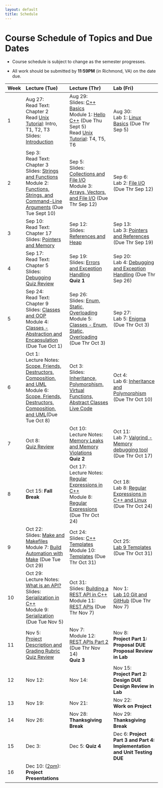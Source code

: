 ```yaml
---
layout: default
title: Schedule
---
```


# Course Schedule of Topics and Due Dates

* Course schedule is subject to change as the semester progresses. 

* All work should be submitted by **11:59PM** (in Richmond, VA) on the date due.

| Week | Lecture (Tue)                              | Lecture (Thr)                                 | Lab (Fri)                                        |
| :--- | :---                                       | :---                                          | :---                                                  |
| 1    | Aug 27: <br />Read Text: Chapter 2<br />Read [Unix Tutorial](https://users.cs.duke.edu/~alvy/courses/unixtut/): Intro, T1, T2, T3<br />Slides: [Introduction](lectures/01-Introduction.pdf)              | Aug 29:  <br /> Slides: [C++ Basics](lectures/02-Language-Basics.pdf)<br /> Module 1: [Hello C++](modules/module1.md) (Due Thu Sept 5) <br />Read [Unix Tutorial](https://users.cs.duke.edu/~alvy/courses/unixtut/): T4, T5, T6                                     | Aug 30: <br />Lab 1: [Linux Basics](lab/1) (Due Thr Sep 5)                  |
| 2    | Sep  3: <br />Read Text: Chapter 3<br /> Slides: [Strings and Functions](lectures/03-Strings-Functions.pdf) <br/>Module 2: [Functions, Strings, and Command-Line Arguments](modules/module2.md) (Due Tue Sept 10)    | Sep  5: <br /> Slides: [Collections and File I/O](lectures/04-Collections-FileIO.pdf) <br/>Module 3: [Arrays, Vectors, and File I/O](modules/module3.md) (Due Thr Sep 12)      | Sep  6: <br /> Lab 2: [File I/O](lab/2) (Due Thr Sep 12)          |
| 3    | Sep 10: <br />Read Text: Chapter 17 <br />Slides: [Pointers and Memory](lectures/05-Memory-Pointers.pdf)    | Sep 12: <br />Slides: [References and Heap](lectures/06-References-Heap.pdf)     | Sep 13: <br />Lab 3: [Pointers and References](lab/3) (Due Thr Sep 19)         |
| 4    | Sep 17: <br />Read Text: Chapter 5 <br />Slides: [Debugging](lectures/07-Debugging.pdf) <br />[Quiz Review](lectures/quiz1-review.md)      | Sep 19: <br />Slides: [Errors and Exception Handling](lectures/08-Error-Handling.pdf)<br />**Quiz 1**     | Sep 20: <br />Lab 4: [Debugging and Exception Handling](labs/lab4.md)  (Due Thr Sep 26)          |
| 5    | Sep 24: <br />Read Text: Chapter 9 <br />Slides: [Classes and OOP](lectures/09-Classes-OOP.pdf) <br /> Module 4: [Classes - Abstraction and Encapsulation](modules/module4.md) (Due Tue Oct 1)     | Sep 26: <br />Slides: [Enum, Static, Overloading](lectures/10-Class-Members.pdf) <br /> Module 5: [Classes - Enum, Static, Overloading](modules/module5.md) (Due Thr Oct 3)       | Sep 27: <br />Lab 5: [Enigma](labs/lab5.md) (Due Thr Oct 3)         |
| 6    | Oct  1: <br />Lecture Notes: [Scope, Friends, Destructors, Composition, and UML](lectures/11)<br /> Module 6: [Scope, Friends, Destructors, Composition, and UML](https://classroom.github.com/a/fwlMU_bV)(Due Tue Oct 8)     | Oct  3: <br />Slides: [Inheritance, Polymorphism, Virtual Functions, Abstract Classes](lectures/12-Inheritance-Polymorphism.pdf) <br />[Live Code](https://prod.liveshare.vsengsaas.visualstudio.com/join?779AAF4C54C326A370BA00D0D112112CC0CB)     | Oct  4: <br />Lab 6: [Inheritance and Polymorphism](lab/6) (Due Thr Oct 10)          |
| 7    | Oct  8: <br /> [Quiz Review](lectures/quiz2-review.md)    | Oct 10:   <br /> Lecture Notes: [Memory Leaks and Memory Violations](lectures/14) <br /> **Quiz 2**   | Oct 11: <br />Lab 7: [Valgrind - Memory debugging tool](labs/lab7.md) (Due Thr Oct 17)         |
| 8    | Oct 15: **Fall Break**     | Oct 17: <br /> Lecture Notes: [Regular Expressions in C++](lecture/16) <br /> Module 8: [Regular Expressions](https://classroom.github.com/a/3Zv2_tEe) (Due Thr Oct 24)      | Oct 18:  <br /> Lab 8: [Regular Expressions in C++ and Linux](labs/lab8.md) (Due Thr Oct 24)        |
| 9    | Oct 22: <br />Slides: [Make and Makefiles](lectures/15-Make-Makefiles.pdf)  <br /> Module 7: [Build Automation with Make](modules/module7.md) (Due Tue Oct 29)      | Oct 24: <br /> Slides: [C++ Templates](lectures/18-Templates.pdf) <br /> Module 10: [Templates](modules/module10.md) (Due Thr Oct 31)      | Oct 25: <br />[Lab 9 Templates](labs/lab9.md) (Due Thr Oct 31)          |
| 10   | Oct 29: <br /> Lecture Notes: [What is an API?](lecture/20) <br />Slides: [Serialization in C++](lectures/17-Serialization.pdf) <br /> Module 9: [Serialization](modules/module9.md) (Due Tue Nov 5)     | Oct 31:  <br /> Slides: [Building a REST API in C++](lectures/19-REST-APIs.pdf) <br /> Module 11: [REST APIs](modules/module11.md) (Due Thr Nov 7)    | Nov  1:  <br />[Lab 10 Git and GitHub](labs/lab10.md) (Due Thr Nov 7)        |
| 11   | Nov  5: <br />  [Project Description and Grading Rubric](project) <br /> [Quiz Review](lectures/quiz3-review.md)    | Nov  7: <br /> Module 12: [REST APIs Part 2](modules/module12.md) (Due Thr Nov 14) <br />**Quiz 3**     | Nov  8:   <br />**Project Part 1: Proposal DUE** <br />**Proposal Review in Lab**       |
| 12   | Nov 12:     | Nov 14:      | Nov 15:  <br />**Project Part 2: Design DUE**  <br />**Design Review in Lab**        |
| 13   | Nov 19:     | Nov 21:      | Nov 22:  <br /> **Work on Project**        |
| 14   | Nov 26:     | Nov 28: **Thanksgiving Break**      | Nov 29: **Thanksgiving Break**         |
| 15   | Dec  3:     | Dec  5: **Quiz 4**    | Dec  6: **Project Part 3 and Part 4: Implementation and Unit Testing DUE**         |
| 16   | Dec 10: (<u>2pm</u>):<br /> **Project Presentations**     |             |                        |










